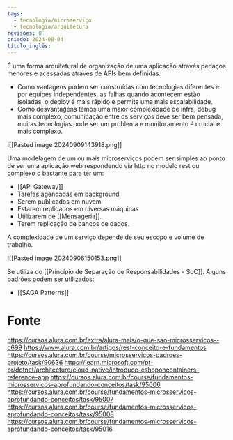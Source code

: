 ```yaml
---
tags:
  - tecnologia/microserviço
  - tecnologia/arquitetura
revisões: 0
criado: 2024-08-04
título_inglês:
---
```

É uma forma arquitetural de organização de uma aplicação através pedaços menores e acessadas através de APIs bem definidas. 
- Como vantagens podem ser construídas com tecnologias diferentes e por equipes independentes, as falhas quando acontecem estão isoladas, o deploy é mais rápido e permite uma mais escalabilidade. 
- Como desvantagens temos uma maior complexidade de infra, debug mais complexo, comunicação entre os serviços deve ser bem pensada, muitas tecnologias pode ser um problema e monitoramento é crucial e mais complexo.

![[Pasted image 20240909143918.png]]

Uma modelagem de um ou mais microserviços podem ser simples ao ponto de ser uma aplicação web respondendo via http no modelo rest ou complexo o bastante para ter um:
- [[API Gateway]]
- Tarefas agendadas em background
- Serem publicados em nuvem
- Estarem replicados em diversas máquinas
- Utilizarem de [[Mensageria]].
- Terem replicação de bancos de dados.

A complexidade de um serviço depende de seu escopo e volume de trabalho. 

![[Pasted image 20240906150153.png]]

Se utiliza do [[Princípio de Separação de Responsabilidades - SoC]].
Alguns padrões podem ser utilizados:
 - [[SAGA Patterns]]
# Fonte
https://cursos.alura.com.br/extra/alura-mais/o-que-sao-microsservicos--c699
https://www.alura.com.br/artigos/rest-conceito-e-fundamentos
https://cursos.alura.com.br/course/microsservicos-padroes-projeto/task/90636
https://learn.microsoft.com/pt-br/dotnet/architecture/cloud-native/introduce-eshoponcontainers-reference-app
https://cursos.alura.com.br/course/fundamentos-microsservicos-aprofundando-conceitos/task/95006
https://cursos.alura.com.br/course/fundamentos-microsservicos-aprofundando-conceitos/task/95007
https://cursos.alura.com.br/course/fundamentos-microsservicos-aprofundando-conceitos/task/95008
https://cursos.alura.com.br/course/fundamentos-microsservicos-aprofundando-conceitos/task/95016